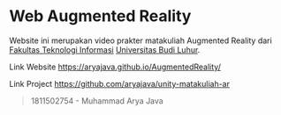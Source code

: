 # Web Augmented Reality

Website ini merupakan video prakter matakuliah Augmented Reality dari [Fakultas Teknologi Informasi](https://fti.budiluhur.ac.id/) [Universitas Budi Luhur](https://www.budiluhur.ac.id/).

Link Website <https://aryajava.github.io/AugmentedReality/>

Link Project <https://github.com/aryajava/unity-matakuliah-ar>

> 1811502754 - Muhammad Arya Java
